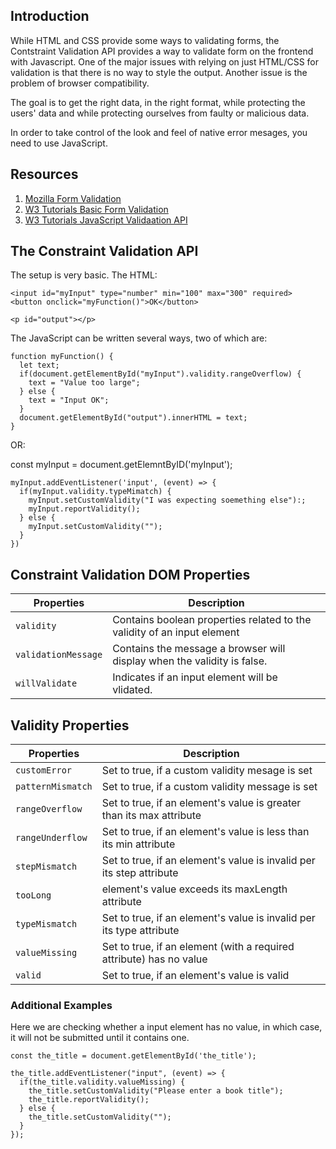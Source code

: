 ## Introduction

While HTML and CSS provide some ways to validating forms, the Contstraint Validation API provides a way to validate form on the frontend with Javascript. One of the major issues with relying on just HTML/CSS for validation is that there is no way to style the output. Another issue is the problem of browser compatibility.

The goal is to get the right data, in the right format, while protecting the users' data and while protecting ourselves from faulty or malicious data.

In order to take control of the look and feel of native error mesages, you need to use JavaScript. 

## Resources

1. [Mozilla Form Validation](https://developer.mozilla.org/en-US/docs/Learn/Forms/Form_validation)
2. [W3 Tutorials Basic Form Validation](https://www.w3schools.com/js/js_validation.asp)
3. [W3 Tutorials JavaScript Validaation API](https://www.w3schools.com/js/js_validation_api.asp)

## The Constraint Validation API

The setup is very basic. The HTML: 

    <input id="myInput" type="number" min="100" max="300" required>
    <button onclick="myFunction()">OK</button>

    <p id="output"></p>

The JavaScript can be written several ways, two of which are: 

    function myFunction() {
      let text;
      if(document.getElementById("myInput").validity.rangeOverflow) {
        text = "Value too large";
      } else {
        text = "Input OK";
      }
      document.getElementById("output").innerHTML = text;
    }

OR:
  <form>
    const myInput = document.getElemntByID('myInput');

    myInput.addEventListener('input', (event) => {
      if(myInput.validity.typeMimatch) {
        myInput.setCustomValidity("I was expecting soemething else"):;
        myInput.reportValidity();
      } else {
        myInput.setCustomValidity("");
      }
    })
  </form>
  
## Constraint Validation DOM Properties

| Properties                    | Description |
| ---------------               | ----------- |
| ```validity```                | Contains boolean properties related to the validity of an input element |
| ```validationMessage```       | Contains the message a browser will display when the validity is false. |
| ```willValidate```            | Indicates if an input element will be vlidated.

## Validity Properties

| Properties                    | Description |
| ---------------               | ----------- |
| ```customError```             | Set to true, if a custom validity mesage is set |
| ```patternMismatch```         | Set to true, if a custom validity message is set |
| ```rangeOverflow```           | Set to true, if an element's value is greater than its max attribute |
| ```rangeUnderflow```          | Set to true, if an element's value is less than its min attribute |
| ```stepMismatch```            | Set to true, if an element's value is invalid per its step attribute |
| ```tooLong```                 | element's value exceeds its maxLength attribute |
| ```typeMismatch```            | Set to true, if an element's value is invalid per its type attribute |
| ```valueMissing```            | Set to true, if an element (with a required attribute) has no value |
| ```valid```                   | Set to true, if an element's value is valid |


### Additional Examples

Here we are checking whether a input element has no value, in which case, it will not be submitted until it contains one.

    const the_title = document.getElementById('the_title');

    the_title.addEventListener("input", (event) => {
      if(the_title.validity.valueMissing) {
        the_title.setCustomValidity("Please enter a book title");
        the_title.reportValidity();
      } else {
        the_title.setCustomValidity("");
      }
    });